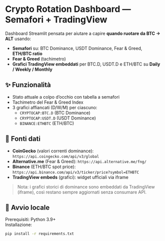 # Crypto Rotation Dashboard — Semafori + TradingView

Dashboard Streamlit pensata per aiutare a capire **quando ruotare da BTC → ALT** usando:
- **Semafori** su: BTC Dominance, USDT Dominance, Fear & Greed, **ETH/BTC ratio**
- **Fear & Greed** (tachimetro)
- **Grafici TradingView embeddati** per BTC.D, USDT.D e ETH/BTC su **Daily / Weekly / Monthly**

## ✨ Funzionalità
- Stato attuale a colpo d’occhio con tabella a semafori
- Tachimetro del Fear & Greed Index
- 3 grafici affiancati (D/W/M) per ciascuno:
  - `CRYPTOCAP:BTC.D` (BTC Dominance)
  - `CRYPTOCAP:USDT.D` (USDT Dominance)
  - `BINANCE:ETHBTC` (ETH/BTC)

## 🔌 Fonti dati
- **CoinGecko** (valori correnti dominance): `https://api.coingecko.com/api/v3/global`
- **Alternative.me** (Fear & Greed): `https://api.alternative.me/fng/`
- **Binance** (ETH/BTC spot price): `https://api.binance.com/api/v3/ticker/price?symbol=ETHBTC`
- **TradingView embeds** (grafici): widget ufficiali via iframe

> Nota: i grafici storici di dominance sono embeddati da TradingView (iframe), così restano sempre aggiornati senza consumare API.

## 🚀 Avvio locale
Prerequisiti: Python 3.9+  
Installazione:
```bash
pip install -r requirements.txt
